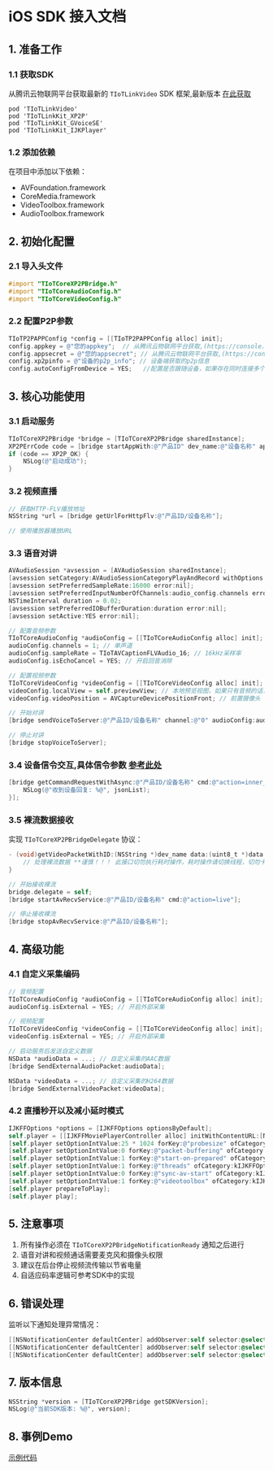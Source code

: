 # iOS SDK 接入文档

## 1. 准备工作

### 1.1 获取SDK
从腾讯云物联网平台获取最新的 `TIoTLinkVideo` SDK 框架,最新版本 [在此获取](https://github.com/tencentyun/iot-link-ios/releases)
```
pod 'TIoTLinkVideo'
pod 'TIoTLinkKit_XP2P'
pod 'TIoTLinkKit_GVoiceSE'
pod 'TIoTLinkKit_IJKPlayer'
```

### 1.2 添加依赖
在项目中添加以下依赖：
- AVFoundation.framework
- CoreMedia.framework
- VideoToolbox.framework
- AudioToolbox.framework

## 2. 初始化配置

### 2.1 导入头文件
```objective-c
#import "TIoTCoreXP2PBridge.h"
#import "TIoTCoreAudioConfig.h"
#import "TIoTCoreVideoConfig.h"
```

### 2.2 配置P2P参数
```objective-c
TIoTP2PAPPConfig *config = [[TIoTP2PAPPConfig alloc] init];
config.appkey = @"您的appkey";  // 从腾讯云物联网平台获取,(https://console.cloud.tencent.com/iotexplorer/v2/instance/app/detai) explorer控制台- 应用开发 - 选对应的应用下的 appkey/appsecret
config.appsecret = @"您的appsecret"; // 从腾讯云物联网平台获取,(https://console.cloud.tencent.com/iotexplorer/v2/instance/app/detai) explorer控制台- 应用开发 - 选对应的应用下的 appkey/appsecret
config.xp2pinfo = @"设备的p2p_info"; // 设备端获取的p2p信息
config.autoConfigFromDevice = YES;   //配置是否跟随设备，如果存在同时连接多个设备时候，多个设备配置的双中转配置不同，就关闭此开关
```

## 3. 核心功能使用

### 3.1 启动服务
```objective-c
TIoTCoreXP2PBridge *bridge = [TIoTCoreXP2PBridge sharedInstance];
XP2PErrCode code = [bridge startAppWith:@"产品ID" dev_name:@"设备名称" appconfig:config];
if (code == XP2P_OK) {
    NSLog(@"启动成功");
}
```

### 3.2 视频直播
```objective-c
// 获取HTTP-FLV播放地址
NSString *url = [bridge getUrlForHttpFlv:@"产品ID/设备名称"];

// 使用播放器播放URL
```

### 3.3 语音对讲
```objective-c
AVAudioSession *avsession = [AVAudioSession sharedInstance];
[avsession setCategory:AVAudioSessionCategoryPlayAndRecord withOptions:AVAudioSessionCategoryOptionDefaultToSpeaker error:nil];
[avsession setPreferredSampleRate:16000 error:nil];
[avsession setPreferredInputNumberOfChannels:audio_config.channels error:nil];
NSTimeInterval duration = 0.02;
[avsession setPreferredIOBufferDuration:duration error:nil];
[avsession setActive:YES error:nil];

// 配置音频参数
TIoTCoreAudioConfig *audioConfig = [[TIoTCoreAudioConfig alloc] init];
audioConfig.channels = 1; // 单声道
audioConfig.sampleRate = TIoTAVCaptionFLVAudio_16; // 16kHz采样率
audioConfig.isEchoCancel = YES; // 开启回音消除

// 配置视频参数
TIoTCoreVideoConfig *videoConfig = [[TIoTCoreVideoConfig alloc] init];
videoConfig.localView = self.previewView; // 本地预览视图，如果只有音频的话，此处传nil，就不会启动视频
videoConfig.videoPosition = AVCaptureDevicePositionFront; // 前置摄像头

// 开始对讲
[bridge sendVoiceToServer:@"产品ID/设备名称" channel:@"0" audioConfig:audioConfig videoConfig:videoConfig];

// 停止对讲
[bridge stopVoiceToServer];
```

### 3.4 设备信令交互,具体信令参数 [参考此处](https://cloud.tencent.com/document/product/1131/61744)
```objective-c
[bridge getCommandRequestWithAsync:@"产品ID/设备名称" cmd:@"action=inner_define&channel=0&cmd=get_device_st" timeout:2*1000*1000 completion:^(NSString *jsonList) {
    NSLog(@"收到设备回复: %@", jsonList);
}];
```

### 3.5 裸流数据接收
实现 `TIoTCoreXP2PBridgeDelegate` 协议：
```objective-c
- (void)getVideoPacketWithID:(NSString *)dev_name data:(uint8_t *)data len:(size_t)len {
    // 处理裸流数据 **谨慎！！！ 此接口切勿执行耗时操作，耗时操作请切换线程，切勿卡住当前线程**
}

// 开始接收裸流
bridge.delegate = self;
[bridge startAvRecvService:@"产品ID/设备名称" cmd:@"action=live"];

// 停止接收裸流
[bridge stopAvRecvService:@"产品ID/设备名称"];
```

## 4. 高级功能

### 4.1 自定义采集编码
```objective-c
// 音频配置
TIoTCoreAudioConfig *audioConfig = [[TIoTCoreAudioConfig alloc] init];
audioConfig.isExternal = YES; // 开启外部采集

// 视频配置
TIoTCoreVideoConfig *videoConfig = [[TIoTCoreVideoConfig alloc] init];
videoConfig.isExternal = YES; // 开启外部采集

// 启动服务后发送自定义数据
NSData *audioData = ...; // 自定义采集的AAC数据
[bridge SendExternalAudioPacket:audioData];

NSData *videoData = ...; // 自定义采集的H264数据
[bridge SendExternalVideoPacket:videoData];
```

### 4.2 直播秒开以及减小延时模式
```objective-c
IJKFFOptions *options = [IJKFFOptions optionsByDefault];        
self.player = [[IJKFFMoviePlayerController alloc] initWithContentURL:[NSURL URLWithString:self.videoUrl] withOptions:options];
[self.player setOptionIntValue:25 * 1024 forKey:@"probesize" ofCategory:kIJKFFOptionCategoryFormat];
[self.player setOptionIntValue:0 forKey:@"packet-buffering" ofCategory:kIJKFFOptionCategoryPlayer];
[self.player setOptionIntValue:1 forKey:@"start-on-prepared" ofCategory:kIJKFFOptionCategoryPlayer];
[self.player setOptionIntValue:1 forKey:@"threads" ofCategory:kIJKFFOptionCategoryCodec];
[self.player setOptionIntValue:0 forKey:@"sync-av-start" ofCategory:kIJKFFOptionCategoryPlayer];
[self.player setOptionIntValue:1 forKey:@"videotoolbox" ofCategory:kIJKFFOptionCategoryPlayer];
[self.player prepareToPlay];
[self.player play];
```

## 5. 注意事项

1. 所有操作必须在 `TIoTCoreXP2PBridgeNotificationReady` 通知之后进行
2. 语音对讲和视频通话需要麦克风和摄像头权限
3. 建议在后台停止视频流传输以节省电量
4. 自适应码率逻辑可参考SDK中的实现

## 6. 错误处理

监听以下通知处理异常情况：
```objective-c
[[NSNotificationCenter defaultCenter] addObserver:self selector:@selector(handleXP2PNotification:) name:TIoTCoreXP2PBridgeNotificationReady object:nil];
[[NSNotificationCenter defaultCenter] addObserver:self selector:@selector(handleXP2PNotification:) name:TIoTCoreXP2PBridgeNotificationDisconnect object:nil];
[[NSNotificationCenter defaultCenter] addObserver:self selector:@selector(handleXP2PNotification:) name:TIoTCoreXP2PBridgeNotificationDetectError object:nil];
```

## 7. 版本信息

```objective-c
NSString *version = [TIoTCoreXP2PBridge getSDKVersion];
NSLog(@"当前SDK版本: %@", version);
```	
	
	
## 8. 事例Demo
[示例代码](https://github.com/tencentyun/iot-link-ios/blob/video-v2.4.x/Source/LinkSDKDemo/Video/P2P/Controller/TIoTDemoPreviewDeviceVC.m)
